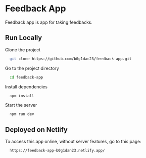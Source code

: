 
# Feedback App

Feedback app is app for taking feedbacks.




## Run Locally

Clone the project

```bash
  git clone https://github.com/b0g1dan23/feedback-app.git
```

Go to the project directory

```bash
  cd feedback-app
```

Install dependencies

```bash
  npm install
```

Start the server

```bash
  npm run dev
```


## Deployed on Netlify

To access this app online, without server features, go to this page: 
```bash
  https://feedback-app-b0g1dan23.netlify.app/
```


